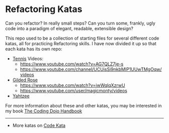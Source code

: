 # Refactoring Katas

Can you refactor? In really small steps? Can you turn some, frankly, ugly code into a paradigm of elegant, readable, extensible design?

This repo used to be a collection of starting files for several different code katas, all for practicing Refactoring skills. I have now divided it up so that each kata has its own repo:

- [Tennis](https://github.com/emilybache/Tennis-Refactoring-Kata)
    Videos:  
    - https://www.youtube.com/watch?v=AG7QLZ7je-s
    - https://www.youtube.com/channel/UCUisSi9nkbMIP1UUwTMgOqw/videos
- [Gilded Rose](https://github.com/emilybache/GildedRose-Refactoring-Kata)
    - https://www.youtube.com/watch?v=iwWqlqXzrwU
    - https://www.youtube.com/user/magicmonty/videos
- [Yahtzee](https://github.com/emilybache/Yahtzee-Refactoring-Kata)

For more information about these and other katas, you may be interested in my book [The Coding Dojo Handbook](http://leanpub.com/codingdojohandbook)

--------------------------------
- More katas on [Code Kata](http://codekata.com/)
